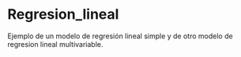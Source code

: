 # Regresion_lineal
Ejemplo de un modelo de regresión lineal simple y de otro modelo de regresion lineal multivariable.
